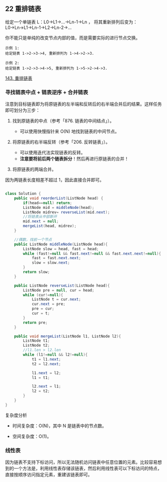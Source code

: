 ## 22 重排链表

给定一个单链表 L：L0→L1→…→Ln-1→Ln ，
将其重新排列后变为： L0→Ln→L1→Ln-1→L2→Ln-2→…

你不能只是单纯的改变节点内部的值，而是需要实际的进行节点交换。

```
示例 1:
给定链表 1->2->3->4, 重新排列为 1->4->2->3.

示例 2:
给定链表 1->2->3->4->5, 重新排列为 1->5->2->4->3.
```


[143. 重排链表](https://leetcode-cn.com/problems/reorder-list/)



### 寻找链表中点 + 链表逆序 + 合并链表


注意到目标链表即为将原链表的左半端和反转后的右半端合并后的结果。这样任务即可划分为三步：

1. 找到原链表的中点（参考「876. 链表的中间结点」）。

    * 可以使用快慢指针来 O(N) 地找到链表的中间节点。

2. 将原链表的右半端反转（参考「206. 反转链表」）。

    * 可以使用迭代法实现链表的反转。
    * **注意要将前后两个链表拆分**！然后再进行原链表的合并！

3. 将原链表的两端合并。

因为两链表长度相差不超过 1，因此直接合并即可。

```java

class Solution {
    public void reorderList(ListNode head) {
        if(head==null) return;
        ListNode mid = middleNode(head);
        ListNode midrev= reverseList(mid.next);
        //将链表从中部断开
        mid.next = null;
        mergeList(head, midrev);
    }

    //偶数，找前一个节点
    public ListNode middleNode(ListNode head){
        ListNode slow = head, fast = head;
        while (fast!=null && fast.next!=null && fast.next.next!=null){
            fast = fast.next.next;
            slow = slow.next;
        }
        return slow;
    }

    public ListNode reverseList(ListNode head){
        ListNode pre = null, cur = head;
        while (cur!=null){
            ListNode t = cur.next;
            cur.next = pre;
            pre = cur;
            cur = t;
        }
        return pre;
    }

    public void mergeList(ListNode l1, ListNode l2){
        ListNode t1;
        ListNode t2;
        //l1.len > l2.len
        while (l1!=null && l2!=null){
            t1 = l1.next;
            t2 = l2.next;

            l1.next = l2;
            l1 = t1;

            l2.next = l1;
            l2 = t2;
        }
    }
}
```

复杂度分析

* 时间复杂度：O(N)，其中 N 是链表中的节点数。

* 空间复杂度：O(1)。


### 线性表

因为链表不支持下标访问，所以无法随机访问链表中任意位置的元素。比较容易想到的一个方法是，利用线性表存储该链表，然后利用线性表可以下标访问的特点，直接按顺序访问指定元素，重建该链表即可。





